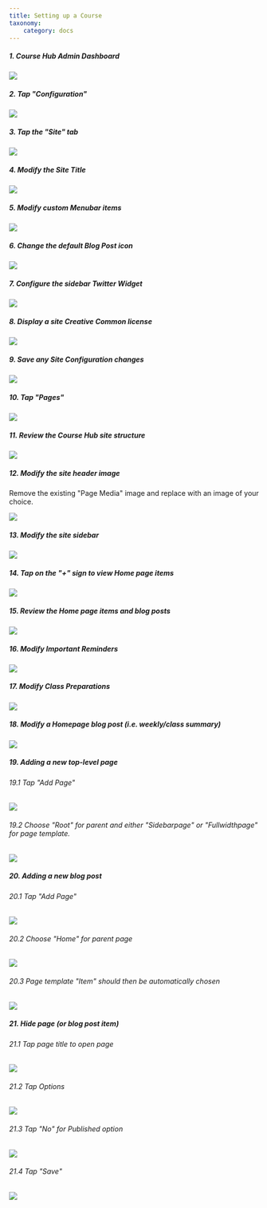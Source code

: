 ```yaml
---
title: Setting up a Course
taxonomy:
    category: docs
---
```


##### 1. Course Hub Admin Dashboard

![][1]

[1]: ../../images/course-hub-with-git-sync---setting-up-a-course/course-hub-admin-dashboard-.png

##### 2. Tap "Configuration"

![][2]

[2]: ../../images/course-hub-with-git-sync---setting-up-a-course/tap--configuration-.png

##### 3. Tap the "Site" tab

![][3]

[3]: ../../images/course-hub-with-git-sync---setting-up-a-course/tap-the--site--tab.png

##### 4. Modify the Site Title

![][4]

[4]: ../../images/course-hub-with-git-sync---setting-up-a-course/modify-the-site-title.png

##### 5. Modify custom Menubar items

![][5]

[5]: ../../images/course-hub-with-git-sync---setting-up-a-course/modify-custom-menubar-items.png

##### 6. Change the default Blog Post icon

![][6]

[6]: ../../images/course-hub-with-git-sync---setting-up-a-course/change-the-default-blog-post-icon.png

##### 7. Configure the sidebar Twitter Widget

![][7]

[7]: ../../images/course-hub-with-git-sync---setting-up-a-course/configure-the-sidebar-twitter-widget.png

##### 8. Display a site Creative Common license

![][8]

[8]: ../../images/course-hub-with-git-sync---setting-up-a-course/display-a-site-creative-common-license.png

##### 9. Save any Site Configuration changes

![][9]

[9]: ../../images/course-hub-with-git-sync---setting-up-a-course/save-any-site-configuration-changes.png

##### 10. Tap "Pages"

![][10]

[10]: ../../images/course-hub-with-git-sync---setting-up-a-course/tap--pages-.png

##### 11. Review the Course Hub site structure

![][11]

[11]: ../../images/course-hub-with-git-sync---setting-up-a-course/review-the-course-hub-site-structure.png

##### 12. Modify the site header image

Remove the existing "Page Media" image and replace with an image of your choice.

![][12]

[12]: ../../images/course-hub-with-git-sync---setting-up-a-course/modify-the-site-header-image.png

##### 13. Modify the site sidebar

![][13]

[13]: ../../images/course-hub-with-git-sync---setting-up-a-course/modify-the-site-sidebar.png

##### 14. Tap on the "+" sign to view Home page items

![][14]

[14]: ../../images/course-hub-with-git-sync---setting-up-a-course/tap-on-the-----sign-to-view-home-page-items.png

##### 15. Review the Home page items and blog posts

![][15]

[15]: ../../images/course-hub-with-git-sync---setting-up-a-course/review-the-home-page-items-and-blog-posts.png

##### 16. Modify Important Reminders

![][16]

[16]: ../../images/course-hub-with-git-sync---setting-up-a-course/modify-important-reminders-.png

##### 17. Modify Class Preparations

![][17]

[17]: ../../images/course-hub-with-git-sync---setting-up-a-course/modify-class-preparations.png

##### 18. Modify a Homepage blog post (i.e. weekly/class summary)

![][18]

[18]: ../../images/course-hub-with-git-sync---setting-up-a-course/modify-a-homepage-blog-post--ie-weekly-class-summary-.png

##### 19. Adding a new top-level page

###### 19.1 Tap "Add Page"

![][19]

[19]: ../../images/course-hub-with-git-sync---setting-up-a-course/tap--add-page-.png

###### 19.2 Choose "Root" for parent and either "Sidebarpage" or "Fullwidthpage" for page template.

![][20]

[20]: ../../images/course-hub-with-git-sync---setting-up-a-course/choose--root--for-parent-and-either--sidebarpage--or--fullwidthpage--for-page-template.png

##### 20. Adding a new blog post

###### 20.1 Tap "Add Page"

![][21]

[21]: ../../images/course-hub-with-git-sync---setting-up-a-course/tap--add-page-1.png

###### 20.2 Choose "Home" for parent page

![][22]

[22]: ../../images/course-hub-with-git-sync---setting-up-a-course/choose--home--for-parent-page.png

###### 20.3 Page template "Item" should then be automatically chosen

![][23]

[23]: ../../images/course-hub-with-git-sync---setting-up-a-course/page-template--item--should-then-be-automatically-chosen.png

##### 21. Hide page (or blog post item)

###### 21.1 Tap page title to open page

![][24]

[24]: ../../images/course-hub-with-git-sync---setting-up-a-course/tap-page-title-to-open-page.png

###### 21.2 Tap Options

![][25]

[25]: ../../images/course-hub-with-git-sync---setting-up-a-course/tap-options.png

###### 21.3 Tap "No" for Published option

![][26]

[26]: ../../images/course-hub-with-git-sync---setting-up-a-course/tap--no--for-published-option.png

###### 21.4 Tap "Save"

![][27]

[27]: ../../images/course-hub-with-git-sync---setting-up-a-course/tap--save-.png
